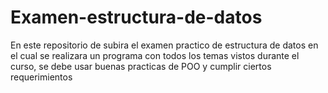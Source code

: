 # Examen-estructura-de-datos
En este repositorio de subira el examen practico de estructura de datos en el cual se realizara un programa con todos los temas vistos durante el curso, se debe usar buenas practicas de POO y cumplir ciertos requerimientos
